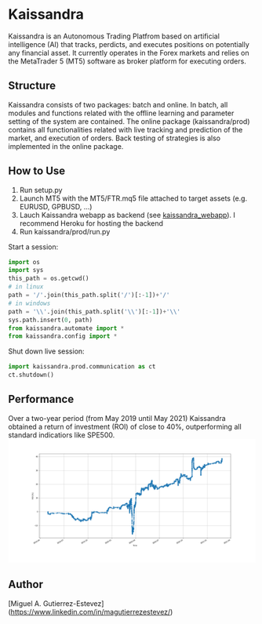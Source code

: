 # Kaissandra
Kaissandra is an Autonomous Trading Platfrom based on artificial intelligence (AI) that tracks, perdicts, and executes positions on potentially 
any financial asset. It currently operates in the Forex markets and relies on the MetaTrader 5 (MT5) software as broker platform for executing orders.

## Structure
Kaissandra consists of two packages: batch and online. In batch, all modules and functions related with the offline learning and parameter setting 
of the system are contained. The online package (kaissandra/prod) contains all functionalities related with live tracking and prediction of the market, and execution 
of orders. Back testing of strategies is also implemented in the online package.

## How to Use
1. Run setup.py
2. Launch MT5 with the MT5/FTR.mq5 file attached to target assets (e.g. EURUSD, GPBUSD, ...)
3. Lauch Kaissandra webapp as backend (see [kaissandra_webapp](https://github.com/mgutierrez09/kaissandra_webapp)). I recommend Heroku for hosting the backend
4. Run kaissandra/prod/run.py

Start a session:
```python
import os
import sys
this_path = os.getcwd()
# in linux
path = '/'.join(this_path.split('/')[:-1])+'/'
# in windows
path = '\\'.join(this_path.split('\\')[:-1])+'\\'
sys.path.insert(0, path)
from kaissandra.automate import *
from kaissandra.config import *
```

Shut down live session:
```python
import kaissandra.prod.communication as ct
ct.shutdown()
```
## Performance
Over a two-year period (from May 2019 until May 2021) Kaissandra obtained a return of investment (ROI) of close to 40%, outperforming all standard indicatiors like SPE500. 
![alt text](https://github.com/mgutierrez09/kaissandra/blob/Master/ROI.png?raw=true)
## Author

[Miguel A. Gutierrez-Estevez] (https://www.linkedin.com/in/magutierrezestevez/)
